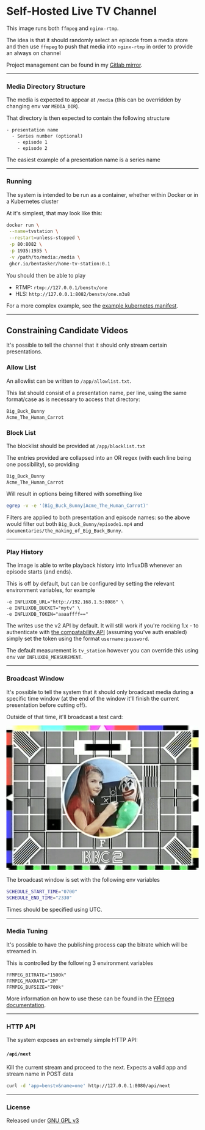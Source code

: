 # Self-Hosted Live TV Channel

This image runs both `ffmpeg` and `nginx-rtmp`.

The idea is that it should randomly select an episode from a media store and then use `ffmpeg` to push that media into `nginx-rtmp` in order to provide an always on channel

Project management can be found in my [Gitlab mirror](https://projects.bentasker.co.uk/gils_projects/project/project-management-only/home-tv-station.html).

----

### Media Directory Structure

The media is expected to appear at `/media` (this can be overridden by changing env var `MEDIA_DIR`).

That directory is then expected to contain the following structure

```text
- presentation name
  - Series number (optional)
    - episode 1
    - episode 2
```

The easiest example of a presentation name is a series name

---

### Running

The system is intended to be run as a container, whether within Docker or in a Kubernetes cluster

At it's simplest, that may look like this:

```sh
docker run \
 --name=tvstation \
 --restart=unless-stopped \
 -p 80:8082 \
 -p 1935:1935 \
 -v /path/to/media:/media \
 ghcr.io/bentasker/home-tv-station:0.1
```

You should then be able to play

* RTMP: `rtmp://127.0.0.1/benstv/one`
* HLS: `http://127.0.0.1:8082/benstv/one.m3u8`

For a more complex example, see the [example kubernetes manifest](example/tvstation.yml).

---

## Constraining Candidate Videos

It's possible to tell the channel that it should only stream certain presentations.

### Allow List

An allowlist can be written to `/app/allowlist.txt`.

This list should consist of a presentation name, per line, using the same format/case as is necessary to access that directory:

```text
Big_Buck_Bunny
Acme_The_Human_Carrot
```

### Block List

The blocklist should be provided at `/app/blocklist.txt`

The entries provided are collapsed into an OR regex (with each line being one possibility), so providing

```text
Big_Buck_Bunny
Acme_The_Human_Carrot
```

Will result in options being filtered with something like

```sh
egrep -v -e '(Big_Buck_Bunny|Acme_The_Human_Carrot)'
```

Filters are applied to both presentation and episode names: so the above would filter out both `Big_Buck_Bunny/episode1.mp4` and `documentaries/the_making_of_Big_Buck_Bunny`.

---

### Play History

The image is able to write playback history into InfluxDB whenever an episode starts (and ends).

This is off by default, but can be configured by setting the relevant environment variables, for example
```
-e INFLUXDB_URL="http://192.168.1.5:8086" \
-e INFLUXDB_BUCKET="mytv" \
-e INFLUXDB_TOKEN="aaaaffff=="
```

The writes use the v2 API by default. It will still work if you're rocking 1.x - to authenticate with [the compatability API](https://docs.influxdata.com/influxdb/v1/tools/api/) (assuming you've auth enabled) simply set the token using the format `username:password`.

The default measurement is `tv_station` however you can override this using env var `INFLUXDB_MEASUREMENT`.

---

### Broadcast Window

It's possible to tell the system that it should only broadcast media during a specific time window (at the end of the window it'll finish the current presentation before cutting off).

Outside of that time, it'll broadcast a test card:

![A BBC testcard](/app/images/test-card-bbc-two.png)

The broadcast window is set with the following env variables

```sh
SCHEDULE_START_TIME="0700"
SCHEDULE_END_TIME="2330"
```

Times should be specified using UTC.

---

### Media Tuning

It's possible to have the publishing process cap the bitrate which will be streamed in.

This is controlled by the following 3 environment variables
```
FFMPEG_BITRATE="1500k"
FFMPEG_MAXRATE="2M"
FFMPEG_BUFSIZE="700k"
```

More information on how to use these can be found in the [FFmpeg documentation](https://trac.ffmpeg.org/wiki/Limiting%20the%20output%20bitrate).


---



### HTTP API

The system exposes an extremely simple HTTP API:

#### `/api/next` 

Kill the current stream and proceed to the next. Expects a valid app and stream name in POST data
```sh
curl -d 'app=benstv&name=one' http://127.0.0.1:8080/api/next
```

---

### License

Released under [GNU GPL v3](LICENSE)
